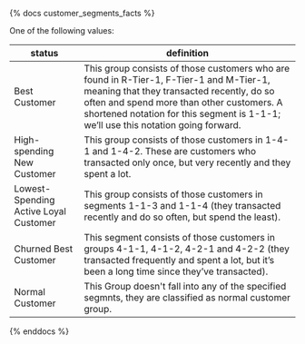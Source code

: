 {% docs customer_segments_facts %}

One of the following values: 

| status         | definition                                       |
|----------------|--------------------------------------------------|
| Best Customer     | This group consists of those customers who are found in R-Tier-1, F-Tier-1 and M-Tier-1, meaning that they transacted recently, do so often and spend more than other customers. A shortened notation for this segment is 1-1-1; we’ll use this notation going forward.   |
| High-spending New Customer   | This group consists of those customers in 1-4-1 and 1-4-2. These are customers who transacted only once, but very recently and they spent a lot.   |
| Lowest-Spending Active Loyal Customer    | This group consists of those customers in segments 1-1-3 and 1-1-4 (they transacted recently and do so often, but spend the least).    |
| Churned Best Customer    | This segment consists of those customers in groups 4-1-1, 4-1-2, 4-2-1 and 4-2-2 (they transacted frequently and spent a lot, but it’s been a long time since they’ve transacted). |
| Normal Customer       | This Group doesn't fall into any of the specified segmnts, they are classified as normal customer group.  |

{% enddocs %}